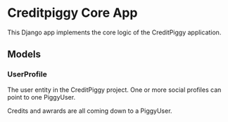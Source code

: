 
# Creditpiggy Core App

This Django app implements the core logic of the CreditPiggy application.

## Models

### UserProfile

The user entity in the CreditPiggy project. One or more social profiles can point to one PiggyUser.

Credits and awrards are all coming down to a PiggyUser.